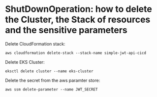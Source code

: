 # ShutDownOperation: how to delete the Cluster, the Stack of resources and the sensitive parameters

Delete CloudFormation stack:
```
aws cloudformation delete-stack --stack-name simple-jwt-api-cicd
```

Delete EKS Cluster:
```
eksctl delete cluster --name eks-cluster
```

Delete the secret from the aws paramter store:
```
aws ssm delete-parameter --name JWT_SECRET
```
